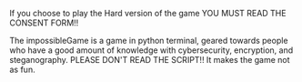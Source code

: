 If you choose to play the Hard version of the game YOU MUST READ THE CONSENT FORM!!

The impossibleGame is a game in python terminal, geared towards people who have a good amount of knowledge with cybersecurity, encryption, and steganography.
PLEASE DON'T READ THE SCRIPT!! It makes the game not as fun.
